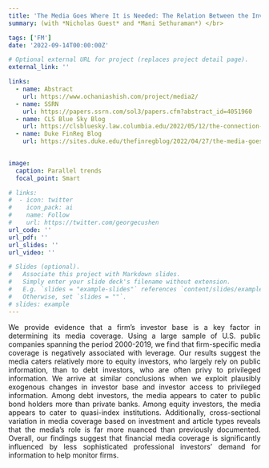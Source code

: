 ```yaml
---
title: 'The Media Goes Where It is Needed: The Relation Between the Investor Base and Media Coverage'
summary: (with *Nicholas Guest* and *Mani Sethuraman*) </br> 

tags: ['FM']
date: '2022-09-14T00:00:00Z'

# Optional external URL for project (replaces project detail page).
external_link: ''

links:
  - name: Abstract
    url: https://www.ochaniashish.com/project/media2/
  - name: SSRN
    url: https://papers.ssrn.com/sol3/papers.cfm?abstract_id=4051960
  - name: CLS Blue Sky Blog
    url: https://clsbluesky.law.columbia.edu/2022/05/12/the-connection-between-a-firms-investor-base-and-media-coverage/
  - name: Duke FinReg Blog
    url: https://sites.duke.edu/thefinregblog/2022/04/27/the-media-goes-where-theyre-needed-the-relation-between-firms-investor-base-and-media-coverage/
    

image: 
  caption: Parallel trends
  focal_point: Smart

# links:
#  - icon: twitter
#    icon_pack: ai
#    name: Follow
#    url: https://twitter.com/georgecushen
url_code: ''
url_pdf: ''
url_slides: ''
url_video: ''

# Slides (optional).
#   Associate this project with Markdown slides.
#   Simply enter your slide deck's filename without extension.
#   E.g. `slides = "example-slides"` references `content/slides/example-slides.md`.
#   Otherwise, set `slides = ""`.
# slides: example
---
```

<DIV align="justify"> We provide evidence that a firm’s investor base is a key factor in determining its media coverage. Using a large sample of U.S. public companies spanning the period 2000-2019, we find that firm-specific media coverage is negatively associated with leverage. Our results suggest the media caters relatively more to equity investors, who largely rely on public information, than to debt investors, who are often privy to privileged information. We arrive at similar conclusions when we exploit plausibly exogenous changes in investor base and investor access to privileged information. Among debt investors, the media appears to cater to public bond holders more than private banks. Among equity investors, the media appears to cater to quasi-index institutions. Additionally, cross-sectional variation in media coverage based on investment and article types reveals that the media’s role is far more nuanced than previously documented. Overall, our findings suggest that financial media coverage is significantly influenced by less sophisticated professional investors’ demand for information to help monitor firms. </DIV>

